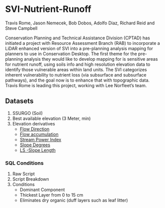 # SVI-Nutrient-Runoff
Travis Rome, Jason Nemecek, Bob Dobos, Adolfo Diaz, Richard Reid and Steve Campbell

Conservation Planning and Technical Assistance Division (CPTAD) has initiated a project with Resource Assessment Branch (RAB) to incorporate a LiDAR enhanced version of SVI into a pre-planning analysis mapping for planners to use in Conservation Desktop.  The first theme for the pre-planning analysis they would like to develop mapping for is sensitive areas for nutrient runoff, using soils info and high resolution elevation data to identify those vulnerable areas within land units. The SVI categorizes inherent vulnerability to nutrient loss (via subsurface and subsurface pathways), and the goal now is to enhance that with topographic data. Travis Rome is leading this project, working with Lee Norfleet’s team. 

## Datasets
1. SSURGO (Soil)
2. Best available elevation (3 Meter, min)
3. Elevation derivatives
    + [Flow Direction](https://pro.arcgis.com/en/pro-app/latest/help/analysis/raster-functions/flow-direction-raster-function.htm#:~:text=The%20Flow%20Direction%20raster%20function,D%2DInfinity%20(DINF))
    + [Flow accumulation](https://saga-gis.sourceforge.io/saga_tool_doc/7.1.0/ta_hydrology_0.html)
    + [Stream Power Index](https://saga-gis.sourceforge.io/saga_tool_doc/7.1.0/ta_hydrology_21.html)
    + [Slope Degrees](https://saga-gis.sourceforge.io/saga_tool_doc/7.1.0/ta_morphometry_0.html)
    + [LS -Slope Length](https://saga-gis.sourceforge.io/saga_tool_doc/7.1.0/ta_hydrology_22.html)

### SQL Conditions
1. Raw Script
2. Script Breakdown
3. Conditions
    + Dominant Component
    + Thickest Layer from 0 to 15 cm
    + Eliminates dry organic (duff layers such as leaf litter)
    


    
